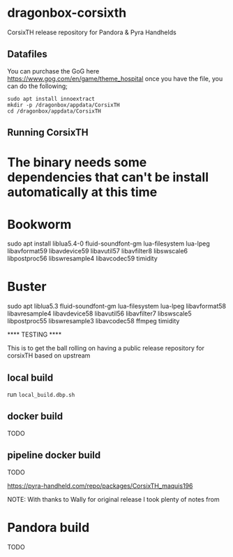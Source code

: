 # dragonbox-corsixth
CorsixTH release repository for Pandora &amp; Pyra Handhelds

## Datafiles

You can purchase the GoG here https://www.gog.com/en/game/theme_hospital
once you have the file, you can do the following;

```
sudo apt install innoextract
mkdir -p /dragonbox/appdata/CorsixTH
cd /dragonbox/appdata/CorsixTH
```

## Running CorsixTH

# The binary needs some dependencies that can't be install automatically at this time

# Bookworm
sudo apt install liblua5.4-0 fluid-soundfont-gm lua-filesystem lua-lpeg libavformat59 libavdevice59 libavutil57 libavfilter8 libswscale6 libpostproc56 libswresample4 libavcodec59 timidity

# Buster
sudo apt liblua5.3 fluid-soundfont-gm lua-filesystem lua-lpeg libavformat58 libavresample4 libavdevice58 libavutil56 libavfilter7 libswscale5 libpostproc55 libswresample3 libavcodec58 ffmpeg timidity


**** TESTING ****

This is to get the ball rolling on having a public release repository for corsixTH based on upstream

## local build

run `local_build.dbp.sh`

## docker build

TODO

## pipeline docker build

TODO

https://pyra-handheld.com/repo/packages/CorsixTH_maquis196

NOTE: With thanks to Wally for original release I took plenty of notes from


# Pandora build

TODO
